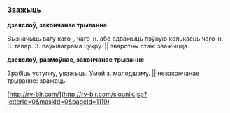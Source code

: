 ### Зважыць
**дзеяслоў, закончанае трыванне**

Вызначыць вагу каго-, чаго-н. або адважыць пэўную колькасць чаго-н. З. тавар. З. паўкілаграма цукру. || зваротны стан: зважыцца.

**дзеяслоў, размоўнае, закончанае трыванне**

Зрабіць уступку, уважыць. Умей з. малодшаму. || незакончанае трыванне: зважаць.

<a rel="author">[http://rv-blr.com/](http://rv-blr.com/slounik.jsp?letterId=0&maskId=0&pageId=1119)</a>
